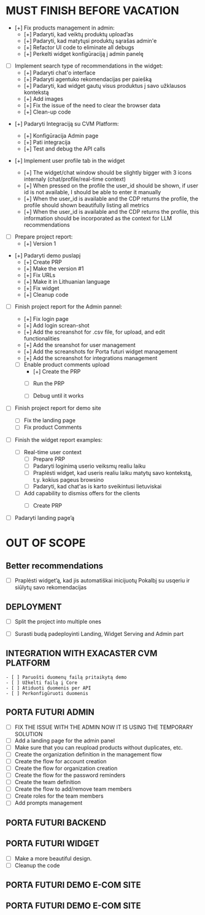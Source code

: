 # MUST FINISH BEFORE VACATION
- [+] Fix products management in admin:
    - [+] Padaryti, kad veiktų produktų upload’as
    - [+] Padaryti, kad matytųsi produktų sąrašas admin'e
    - [+] Refactor UI code to eliminate all debugs
    - [+] Perkelti widget konfigūraciją į admin panelę

- [ ] Implement search type of recommendations in the widget:
    - [+] Padaryti chat'o interface
    - [+] Padaryti agentuko rekomendacijas per paiešką
    - [+] Padaryti, kad widget gautų visus produktus į savo užklausos kontekstą
    - [+] Add images
    - [+] Fix the issue of the need to clear the browser data
    - [+] Clean-up code

- [+] Padaryti Integraciją su CVM Platform:
    - [+] Konfigūracija Admin page
    - [+] Pati integracija
    - [+] Test and debug the API calls 

- [+] Implement user profile tab in the widget
    - [+] The widget/chat window should be slightly bigger with 3 icons internaly (chat/profile/real-time context)
    - [+] When pressed on the profile the user_id should be shown, if user id is not available, I should be able to enter it manually
    - [+] When the user_id is available and the CDP returns the profile, the profile should shown beautifully listing all metrics
    - [+] When the user_id is available and the CDP returns the profile, this information should be incorporated as the context for LLM recommendations

- [ ] Prepare project report:
    - [+] Version 1
    
- [+] Padaryti demo puslapį
    - [+] Create PRP
    - [+] Make the version #1
    - [+] Fix URLs
    - [+] Make it in Lithuanian language
    - [+] Fix widget
    - [+] Cleanup code

- [ ] Finish project report for the Admin pannel:
    - [+] Fix login page
    - [+] Add login screan-shot
    - [+] Add the screanshot for .csv file, for upload, and edit functionalities
    - [+] Add the sreanshot for user management
    - [+] Add the screanshots for Porta futuri widget management
    - [+] Add the screanshot for integrations management
    - [ ] Enable product comments upload
        - [+] Create the PRP
        - [ ] Run the PRP
        - [ ] Debug until it works


- [ ] Finish project report for demo site
    - [ ] Fix the landing page
    - [ ] Fix product Comments

- [ ] Finish the widget report examples:
    - [ ] Real-time user context
        - [ ] Prepare PRP
        - [ ] Padaryti loginimą userio veiksmų realiu laiku
        - [ ] Praplėsti widget, kad useris realiu laiku matytų savo kontekstą, t.y. kokius pageus browsino
        - [ ] Padaryti, kad chat'as is karto sveikintusi lietuviskai

    - [ ] Add capability to dismiss offers for the clients
        - [ ] Create PRP
    
    
- [ ] Padaryti landing page’ą




# OUT OF SCOPE

## Better recommendations
- [ ] Praplėsti widget’ą, kad jis automatiškai inicijuotų Pokalbį su usqeriu ir siūlytų savo rekomendacijas


## DEPLOYMENT
- [ ] Split the project into multiple ones
- [ ] Surasti budą padeployinti  Landing, Widget Serving and Admin part


## INTEGRATION WITH EXACASTER CVM PLATFORM
    - [ ] Paruošti duomenų failą pritaikytą demo
    - [ ] Užkelti failą į Core
    - [ ] Atiduoti duomenis per API
    - [ ] Perkonfigūruoti duomenis

## PORTA FUTURI ADMIN
- [ ] FIX THE ISSUE WITH THE ADMIN NOW IT IS USING THE TEMPORARY SOLUTION
- [ ] Add a landing page for the admin panel
- [ ] Make sure that you can reupload products without duplicates, etc.
- [ ] Create the organization definition in the  management flow
- [ ] Create the flow for account creation
- [ ] Create the flow for organization creation
- [ ] Create the flow for the password reminders
- [ ] Create the team definition
- [ ] Create the flow to add/remove team members
- [ ] Create roles for the team members
- [ ] Add prompts management

## PORTA FUTURI BACKEND

## PORTA FUTURI WIDGET
- [ ] Make a more beautiful design.
- [ ] Cleanup the code

## PORTA FUTURI DEMO E-COM SITE


## PORTA FUTURI DEMO E-COM SITE



